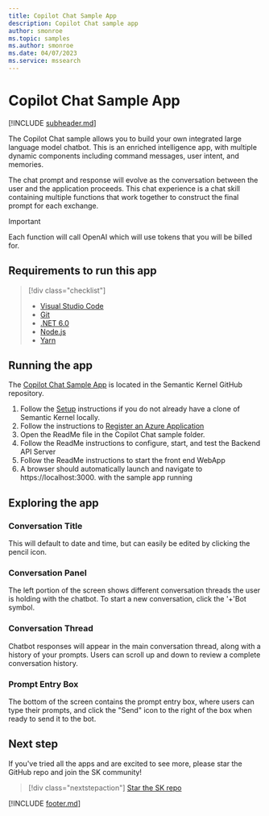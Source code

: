 ```yaml
---
title: Copilot Chat Sample App
description: Copilot Chat sample app
author: smonroe
ms.topic: samples
ms.author: smonroe
ms.date: 04/07/2023
ms.service: mssearch
---
```

# Copilot Chat Sample App

[!INCLUDE [subheader.md](../includes/pat_medium.md)]

The Copilot Chat sample allows you to build your own integrated large language model chatbot.  This is an enriched intelligence app, with multiple dynamic components including command messages, user intent, and memories.  

The chat prompt and response will evolve as the conversation between the user and the application proceeds.  This chat experience is a chat skill containing multiple functions that work together to construct the final prompt for each exchange.


> [!IMPORTANT]
> Each function will call OpenAI which will use tokens that you will be billed for. 


## Requirements to run this app

> [!div class="checklist"]
> * [Visual Studio Code](https://code.visualstudio.com/Download)
> * [Git](https://git-scm.com/book/en/v2/Getting-Started-Installing-Git)
> * [.NET 6.0](https://dotnet.microsoft.com/en-us/download/dotnet/6.0)
> * [Node.js](https://nodejs.org/en/download)
> * [Yarn](https://classic.yarnpkg.com/lang/en/docs/install)

## Running the app
The [Copilot Chat Sample App](https://aka.ms/sk/repo/samples/copilot-chat-app) is located in the Semantic Kernel GitHub repository.

1) Follow the [Setup](/semantic-kernel/get-started) instructions if you do not already have a clone of Semantic Kernel locally.
2) Follow the instructions to [Register an Azure Application](https://learn.microsoft.com/azure/active-directory/develop/quickstart-register-app)
3) Open the ReadMe file in the Copilot Chat sample folder.
4) Follow the ReadMe instructions to configure, start, and test the Backend API Server
5) Follow the ReadMe instructions to start the front end WebApp
5) A browser should automatically launch and navigate to https://localhost:3000. with the sample app running

## Exploring the app

### Conversation Title
This will default to date and time, but can easily be edited by clicking the pencil icon.


### Conversation Panel
The left portion of the screen shows different conversation threads the user is holding with the chatbot.  To start a new conversation, click the '+'Bot symbol.

### Conversation Thread
Chatbot responses will appear in the main conversation thread, along with a history of your prompts.   Users can scroll up and down to review a complete conversation history.

### Prompt Entry Box
The bottom of the screen contains the prompt entry box, where users can type their prompts, and click the "Send" icon to the right of the box when ready to send it to the bot.


## Next step

If you've tried all the apps and are excited to see more, please star the GitHub repo and join the SK community!

> [!div class="nextstepaction"]
> [Star the SK repo](https://aka.ms/sk/repo)

[!INCLUDE [footer.md](../includes/footer.md)]
